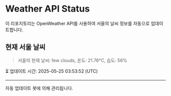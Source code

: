 
# Weather API Status

이 리포지토리는 OpenWeather API를 사용하여 서울의 날씨 정보를 자동으로 업데이트합니다.

## 현재 서울 날씨
> 서울의 현재 날씨: few clouds, 온도: 21.76°C, 습도: 56%

⏳ 업데이트 시간: 2025-05-25 03:53:52 (UTC)

---
자동 업데이트 봇에 의해 관리됩니다.
